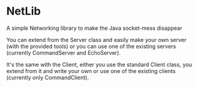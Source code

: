 # NetLib
A simple Networking library to make the Java socket-mess disappear

You can extend from the Server class and easily make your own server (with the provided tools)
or you can use one of the existing servers (currently CommandServer and EchoServer).

It's the same with the Client, either you use the standard Client class, you extend from it and write your own
or use one of the existing clients (currently only CommandClient).